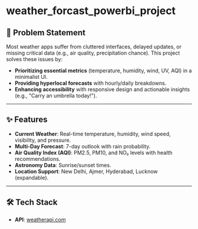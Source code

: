 # weather_forcast_powerbi_project

## 📌 Problem Statement  
Most weather apps suffer from cluttered interfaces, delayed updates, or missing critical data (e.g., air quality, precipitation chance). This project solves these issues by:  
- **Prioritizing essential metrics** (temperature, humidity, wind, UV, AQI) in a minimalist UI.  
- **Providing hyperlocal forecasts** with hourly/daily breakdowns.  
- **Enhancing accessibility** with responsive design and actionable insights (e.g., "Carry an umbrella today!").  

---

## ✨ Features  
- **Current Weather**: Real-time temperature, humidity, wind speed, visibility, and pressure.  
- **Multi-Day Forecast**: 7-day outlook with rain probability.  
- **Air Quality Index (AQI)**: PM2.5, PM10, and NO₂ levels with health recommendations.  
- **Astronomy Data**: Sunrise/sunset times.  
- **Location Support**: New Delhi, Ajmer, Hyderabad, Lucknow (expandable).  

---

## 🛠️ Tech Stack  
- **API**: [weatherapi.com](https://weatherapi.com/)  


